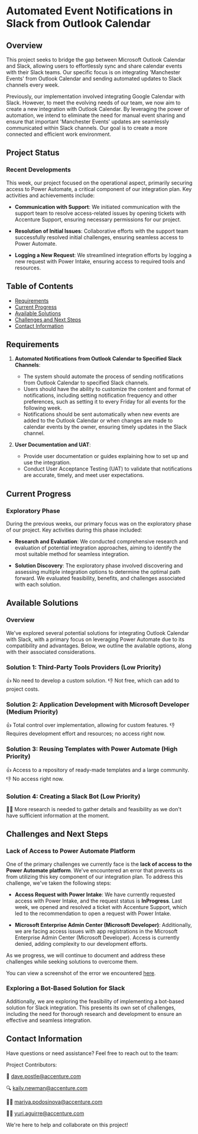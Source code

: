 # Automated Event Notifications in Slack from Outlook Calendar

## Overview

This project seeks to bridge the gap between Microsoft Outlook Calendar and Slack, allowing users to effortlessly sync and share calendar events with their Slack teams. Our specific focus is on integrating 'Manchester Events' from Outlook Calendar and sending automated updates to Slack channels every week.

Previously, our implementation involved integrating Google Calendar with Slack. However, to meet the evolving needs of our team, we now aim to create a new integration with Outlook Calendar. By leveraging the power of automation, we intend to eliminate the need for manual event sharing and ensure that important 'Manchester Events' updates are seamlessly communicated within Slack channels. Our goal is to create a more connected and efficient work environment.

## Project Status

### Recent Developments

This week, our project focused on the operational aspect, primarily securing access to Power Automate, a critical component of our integration plan. Key activities and achievements include:

- **Communication with Support**: We initiated communication with the support team to resolve access-related issues by opening tickets with Accenture Support, ensuring necessary permissions for our project.

- **Resolution of Initial Issues**: Collaborative efforts with the support team successfully resolved initial challenges, ensuring seamless access to Power Automate.

- **Logging a New Request**: We streamlined integration efforts by logging a new request with Power Intake, ensuring access to required tools and resources.

## Table of Contents

- [Requirements](#requirements)
- [Current Progress](#current-progress)
- [Available Solutions](#available-solutions)
- [Challenges and Next Steps](#challenges-and-next-steps)
- [Contact Information](#contact-information)

## Requirements

1. **Automated Notifications from Outlook Calendar to Specified Slack Channels**:

   - The system should automate the process of sending notifications from Outlook Calendar to specified Slack channels.
   - Users should have the ability to customize the content and format of notifications, including setting notification frequency and other preferences, such as setting it to every Friday for all events for the following week.
   - Notifications should be sent automatically when new events are added to the Outlook Calendar or when changes are made to calendar events by the owner, ensuring timely updates in the Slack channel.

2. **User Documentation and UAT**:
   - Provide user documentation or guides explaining how to set up and use the integration.
   - Conduct User Acceptance Testing (UAT) to validate that notifications are accurate, timely, and meet user expectations.

## Current Progress

### Exploratory Phase

During the previous weeks, our primary focus was on the exploratory phase of our project. Key activities during this phase included:

- **Research and Evaluation**: We conducted comprehensive research and evaluation of potential integration approaches, aiming to identify the most suitable method for seamless integration.

- **Solution Discovery**: The exploratory phase involved discovering and assessing multiple integration options to determine the optimal path forward. We evaluated feasibility, benefits, and challenges associated with each solution.

## Available Solutions

### Overview

We've explored several potential solutions for integrating Outlook Calendar with Slack, with a primary focus on leveraging Power Automate due to its compatibility and advantages. Below, we outline the available options, along with their associated considerations.

### Solution 1: Third-Party Tools Providers (Low Priority)

👍 No need to develop a custom solution.
👎 Not free, which can add to project costs.

### Solution 2: Application Development with Microsoft Developer (Medium Priority)

👍 Total control over implementation, allowing for custom features.
👎 Requires development effort and resources; no access right now.

### Solution 3: Reusing Templates with Power Automate (High Priority)

👍 Access to a repository of ready-made templates and a large community.
👎 No access right now.

### Solution 4: Creating a Slack Bot (Low Priority)

🤷‍♂️ More research is needed to gather details and feasibility as we don't have sufficient information at the moment.

## Challenges and Next Steps

### Lack of Access to Power Automate Platform

One of the primary challenges we currently face is the **lack of access to the Power Automate platform**. We've encountered an error that prevents us from utilizing this key component of our integration plan. To address this challenge, we've taken the following steps:

- **Access Request with Power Intake**: We have currently requested access with Power Intake, and the request status is **InProgress**. Last week, we opened and resolved a ticket with Accenture Support, which led to the recommendation to open a request with Power Intake.

- **Microsoft Enterprise Admin Center (Microsoft Developer)**: Additionally, we are facing access issues with app registrations in the Microsoft Enterprise Admin Center (Microsoft Developer). Access is currently denied, adding complexity to our development efforts.

As we progress, we will continue to document and address these challenges while seeking solutions to overcome them.

You can view a screenshot of the error we encountered [here](https://github.com/mariya-podosinova/notifications-for-slack/blob/main/issue-screenshots/Screenshot%202023-09-11%20at%2014.29.54.png).

### Exploring a Bot-Based Solution for Slack

Additionally, we are exploring the feasibility of implementing a bot-based solution for Slack integration. This presents its own set of challenges, including the need for thorough research and development to ensure an effective and seamless integration.

## Contact Information

Have questions or need assistance? Feel free to reach out to the team:

Project Contributors:

🤝 dave.postle@accenture.com

🔍 kaily.newman@accenture.com

👨‍💻 mariya.podosinova@accenture.com

👨‍💻 yuri.aguirre@accenture.com

We're here to help and collaborate on this project!
